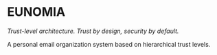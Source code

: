 # EUNOMIA

_Trust-level architecture. Trust by design, security by default._

A personal email organization system based on hierarchical trust levels.
